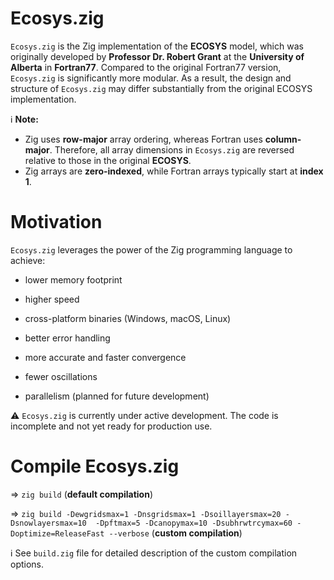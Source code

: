# Ecosys.zig

`Ecosys.zig` is the Zig implementation of the **ECOSYS** model, which was originally developed by **Professor Dr. Robert Grant** at the **University of Alberta** in **Fortran77**. Compared to the original Fortran77 version, `Ecosys.zig` is significantly more modular. As a result, the design and structure of `Ecosys.zig` may differ substantially from the original ECOSYS implementation.

ℹ️ **Note:**  
- Zig uses **row-major** array ordering, whereas Fortran uses **column-major**. Therefore, all array dimensions in `Ecosys.zig` are reversed relative to those in the original **ECOSYS**.  
- Zig arrays are **zero-indexed**, while Fortran arrays typically start at **index 1**.

# Motivation

`Ecosys.zig` leverages the power of the Zig programming language to achieve:

- lower memory footprint

- higher speed

- cross-platform binaries (Windows, macOS, Linux)

- better error handling

- more accurate and faster convergence

- fewer oscillations

- parallelism (planned for future development)

⚠️  `Ecosys.zig` is currently under active development. The code is incomplete and not yet ready for production use.

# Compile Ecosys.zig

=> `zig build` (**default compilation**)

=> `zig build -Dewgridsmax=1 -Dnsgridsmax=1 -Dsoillayersmax=20 -Dsnowlayersmax=10  -Dpftmax=5 -Dcanopymax=10 -Dsubhrwtrcymax=60 -Doptimize=ReleaseFast --verbose` (**custom compilation**)

ℹ️  See `build.zig` file for detailed description of the custom compilation options.
